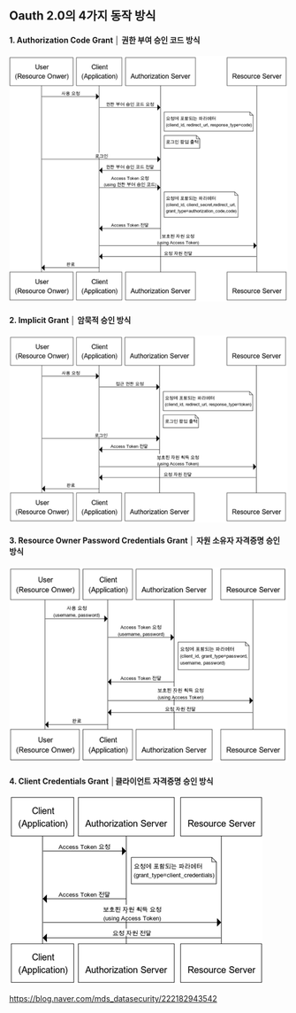 
## Oauth 2.0의 4가지 동작 방식

#### 1. Authorization Code Grant │ 권한 부여 승인 코드 방식
![](2022-02-26-02-33-01.png)


#### 2. Implicit Grant │ 암묵적 승인 방식
![](2022-02-26-02-33-32.png)



#### 3. Resource Owner Password Credentials Grant │ 자원 소유자 자격증명 승인 방식
![](2022-02-26-02-33-56.png)



#### 4. Client Credentials Grant │클라이언트 자격증명 승인 방식
![](2022-02-26-02-34-21.png)




https://blog.naver.com/mds_datasecurity/222182943542